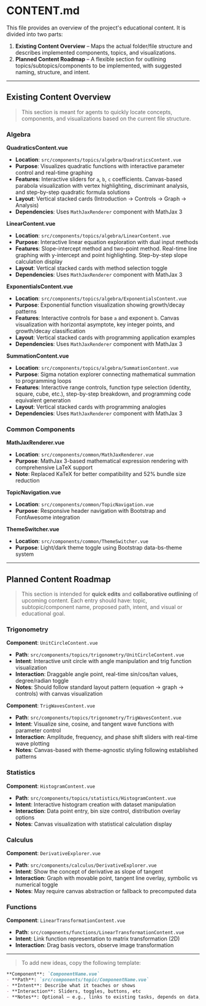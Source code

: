 # CONTENT.md

This file provides an overview of the project's educational content. It is divided into two parts:

1. **Existing Content Overview** – Maps the actual folder/file structure and describes implemented components, topics, and visualizations.
2. **Planned Content Roadmap** – A flexible section for outlining topics/subtopics/components to be implemented, with suggested naming, structure, and intent.

---

## Existing Content Overview

> This section is meant for agents to quickly locate concepts, components, and visualizations based on the current file structure.

### Algebra

**QuadraticsContent.vue**

* **Location**: `src/components/topics/algebra/QuadraticsContent.vue`
* **Purpose**: Visualizes quadratic functions with interactive parameter control and real-time graphing
* **Features**: Interactive sliders for `a`, `b`, `c` coefficients. Canvas-based parabola visualization with vertex highlighting, discriminant analysis, and step-by-step quadratic formula solutions
* **Layout**: Vertical stacked cards (Introduction → Controls → Graph → Analysis)
* **Dependencies**: Uses `MathJaxRenderer` component with MathJax 3

**LinearContent.vue**

* **Location**: `src/components/topics/algebra/LinearContent.vue`
* **Purpose**: Interactive linear equation exploration with dual input methods
* **Features**: Slope-intercept method and two-point method. Real-time line graphing with y-intercept and point highlighting. Step-by-step slope calculation display
* **Layout**: Vertical stacked cards with method selection toggle
* **Dependencies**: Uses `MathJaxRenderer` component with MathJax 3

**ExponentialsContent.vue**

* **Location**: `src/components/topics/algebra/ExponentialsContent.vue`
* **Purpose**: Exponential function visualization showing growth/decay patterns
* **Features**: Interactive controls for base `a` and exponent `b`. Canvas visualization with horizontal asymptote, key integer points, and growth/decay classification
* **Layout**: Vertical stacked cards with programming application examples
* **Dependencies**: Uses `MathJaxRenderer` component with MathJax 3

**SummationContent.vue**

* **Location**: `src/components/topics/algebra/SummationContent.vue`
* **Purpose**: Sigma notation explorer connecting mathematical summation to programming loops
* **Features**: Interactive range controls, function type selection (identity, square, cube, etc.), step-by-step breakdown, and programming code equivalent generation
* **Layout**: Vertical stacked cards with programming analogies
* **Dependencies**: Uses `MathJaxRenderer` component with MathJax 3

### Common Components

**MathJaxRenderer.vue**

* **Location**: `src/components/common/MathJaxRenderer.vue`
* **Purpose**: MathJax 3-based mathematical expression rendering with comprehensive LaTeX support
* **Note**: Replaced KaTeX for better compatibility and 52% bundle size reduction

**TopicNavigation.vue**

* **Location**: `src/components/common/TopicNavigation.vue`
* **Purpose**: Responsive header navigation with Bootstrap and FontAwesome integration

**ThemeSwitcher.vue**

* **Location**: `src/components/common/ThemeSwitcher.vue`
* **Purpose**: Light/dark theme toggle using Bootstrap data-bs-theme system

---

## Planned Content Roadmap

> This section is intended for **quick edits** and **collaborative outlining** of upcoming content. Each entry should have: topic, subtopic/component name, proposed path, intent, and visual or educational goal.

### Trigonometry

**Component**: `UnitCircleContent.vue`

* **Path**: `src/components/topics/trigonometry/UnitCircleContent.vue`
* **Intent**: Interactive unit circle with angle manipulation and trig function visualization
* **Interaction**: Draggable angle point, real-time sin/cos/tan values, degree/radian toggle
* **Notes**: Should follow standard layout pattern (equation → graph → controls) with canvas visualization

**Component**: `TrigWavesContent.vue`

* **Path**: `src/components/topics/trigonometry/TrigWavesContent.vue`
* **Intent**: Visualize sine, cosine, and tangent wave functions with parameter control
* **Interaction**: Amplitude, frequency, and phase shift sliders with real-time wave plotting
* **Notes**: Canvas-based with theme-agnostic styling following established patterns

### Statistics

**Component**: `HistogramContent.vue`

* **Path**: `src/components/topics/statistics/HistogramContent.vue`
* **Intent**: Interactive histogram creation with dataset manipulation
* **Interaction**: Data point entry, bin size control, distribution overlay options
* **Notes**: Canvas visualization with statistical calculation display

### Calculus

**Component**: `DerivativeExplorer.vue`

* **Path**: `src/components/calculus/DerivativeExplorer.vue`
* **Intent**: Show the concept of derivative as slope of tangent
* **Interaction**: Graph with movable point, tangent line overlay, symbolic vs numerical toggle
* **Notes**: May require canvas abstraction or fallback to precomputed data

### Functions

**Component**: `LinearTransformationContent.vue`

* **Path**: `src/components/functions/LinearTransformationContent.vue`
* **Intent**: Link function representation to matrix transformation (2D)
* **Interaction**: Drag basis vectors, observe image transformation

---

> To add new ideas, copy the following template:

```markdown
**Component**: `ComponentName.vue`
- **Path**: `src/components/topic/ComponentName.vue`
- **Intent**: Describe what it teaches or shows
- **Interaction**: Sliders, toggles, buttons, etc
- **Notes**: Optional – e.g., links to existing tasks, depends on data, etc
```
